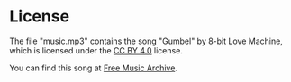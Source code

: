 # License

The file "music.mp3" contains the song "Gumbel" by 8-bit Love Machine, which is licensed under the [CC BY 4.0](https://creativecommons.org/licenses/by/4.0/) license.

You can find this song at [Free Music Archive](https://freemusicarchive.org/music/Gumbel/8-bit_Love_Machine/Gumbel_-_8-bit_Love_Machine_EP_-_01_8-bit_Love_Machine/).